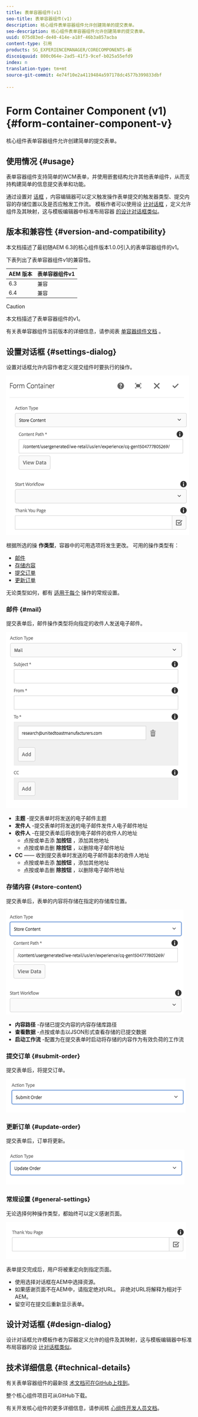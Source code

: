 ```yaml
---
title: 表单容器组件(v1)
seo-title: 表单容器组件(v1)
description: 核心组件表单容器组件允许创建简单的提交表单。
seo-description: 核心组件表单容器组件允许创建简单的提交表单。
uuid: 075d83ed-de40-414e-a18f-46b3a857acba
content-type: 引用
products: SG_EXPERIENCEMANAGER/CORECOMPONENTS-新
discoiquuid: 800c064e-2ad5-41f3-9cef-b025a55efd9
index: n
translation-type: tm+mt
source-git-commit: 4e74f10e2a4119484a597178dc4577b399833dbf

---
```



# Form Container Component (v1){#form-container-component-v}

核心组件表单容器组件允许创建简单的提交表单。

## 使用情况 {#usage}

表单容器组件支持简单的WCM表单，并使用嵌套结构允许其他表单组件，从而支持构建简单的信息提交表单和功能。

通过设置对 [话框](form-container-v1.md#main-pars_title) ，内容编辑器可以定义触发操作表单提交的触发器类型、提交内容的存储位置以及是否应触发工作流。 模板作者可以使用设 [计对话框](form-container-v1.md#main-pars_title_1995166862) ，定义允许组件及其映射，这与模板编辑器中标准布局容器 [的设计对话框类似](https://helpx.adobe.com/experience-manager/6-4/sites/authoring/using/templates.html#main-pars_title_1754153843)。

## 版本和兼容性 {#version-and-compatibility}

本文档描述了最初随AEM 6.3的核心组件版本1.0.0引入的表单容器组件的v1。

下表列出了表单容器组件v1的兼容性。

| AEM 版本 | 表单容器组件v1 |
|--- |--- |
| 6.3 | 兼容 |
| 6.4 | 兼容 |

>[!CAUTION]
>
>本文档描述了表单容器组件的v1。
>
>有关表单容器组件当前版本的详细信息，请参阅表 [单容器组件文档](form-container.md) 。

## 设置对话框 {#settings-dialog}

设置对话框允许内容作者定义提交组件时要执行的操作。

![](assets/chlimage_1.png)

根据所选的操 **作类型**，容器中的可用选项将发生更改。 可用的操作类型有：

* [邮件](form-container-v1.md#main-pars_title_966511656)
* [存储内容](form-container-v1.md#main-pars_title_2065985840)
* [提交订单](form-container-v1.md#main-pars_title_686874527)
* [更新订单](form-container-v1.md#main-pars_title_410109286)

无论类型如何，都有 [适用于每个](form-container-v1.md#main-pars_title_375403046) 操作的常规设置。

### 邮件 {#mail}

提交表单后，邮件操作类型将向指定的收件人发送电子邮件。

![](assets/chlimage_1-1.png)

* **主题** -提交表单时将发送的电子邮件主题
* **发件人** -提交表单时将发送的电子邮件发件人电子邮件地址
* **收件人** -在提交表单后将收到电子邮件的收件人的地址
   * 点按或单击添 **加按钮** ，添加其他地址
   * 点按或单击删 **除按钮** ，以删除电子邮件地址
* **CC** —— 收到提交表单时发送的电子邮件副本的收件人地址
   * 点按或单击添 **加按钮** ，添加其他地址
   * 点按或单击删 **除按钮** ，以删除电子邮件地址

### 存储内容 {#store-content}

提交表单后，表单的内容将存储在指定的存储库位置。

![](assets/chlimage_1-2.png)

* **内容路径** -存储已提交内容的内容存储库路径
* **查看数据** -点按或单击以JSON形式查看存储的已提交数据
* **启动工作流** -配置为在提交表单时启动将存储的内容作为有效负荷的工作流

### 提交订单 {#submit-order}

提交表单后，将提交订单。

![](assets/chlimage_1-3.png)

### 更新订单 {#update-order}

提交表单后，订单将更新。

![](assets/chlimage_1-4.png)

### 常规设置 {#general-settings}

无论选择何种操作类型，都始终可以定义感谢页面。

![](assets/chlimage_1-5.png)

表单提交完成后，用户将被重定向到指定页面。

* 使用选择对话框在AEM中选择资源。
* 如果感谢页面不在AEM中，请指定绝对URL。 非绝对URL将解释为相对于AEM。
* 留空可在提交后重新显示表单。

## 设计对话框 {#design-dialog}

设计对话框允许模板作者为容器定义允许的组件及其映射，这与模板编辑器中标准布局容器的设 [计对话框类似](https://helpx.adobe.com/experience-manager/6-4/sites/authoring/using/templates.html#main-pars_title_1754153843)。

## 技术详细信息 {#technical-details}

有关表单容器组件的最新技 [术文档可在GitHub上找到](https://github.com/adobe/aem-core-wcm-components/tree/master/content/src/content/jcr_root/apps/core/wcm/components/form/container/v1/container)。

整个核心组件项目可从GitHub下载。

有关开发核心组件的更多详细信息，请参阅核 [心组件开发人员文档](developing.md)。
